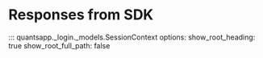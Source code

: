 # Responses from SDK

::: quantsapp._login._models.SessionContext
    options:
        show_root_heading: true
        show_root_full_path: false